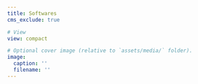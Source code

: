 ```yaml
---
title: Softwares
cms_exclude: true

# View
view: compact

# Optional cover image (relative to `assets/media/` folder).
image:
  caption: ''
  filename: ''
---
```

